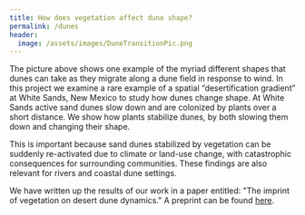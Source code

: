 ```yaml
---
title: How does vegetation affect dune shape?
permalink: /dunes
header:
  image: /assets/images/DuneTransitionPic.png
---
```


The picture above shows one example of the myriad different shapes that dunes can take as they migrate along a dune field in response to wind. In this project we examine a rare example of a spatial “desertification gradient” at White Sands, New Mexico to study how dunes change shape. At White Sands active sand dunes slow down and are colonized by plants over a short distance. We show how plants stabilize dunes, by both slowing them down and changing their shape. 

This is important because sand dunes stabilized by vegetation can be suddenly re-activated due to climate or land-use change, with catastrophic consequences for surrounding communities. These findings are also relevant for rivers and coastal dune settings.

We have written up the results of our work in a paper entitled: "The imprint of vegetation on desert dune dynamics." A preprint can be found [here](https://www.dropbox.com/s/00g09ga749vyl7i/White_Sands.pdf?dl=0).
